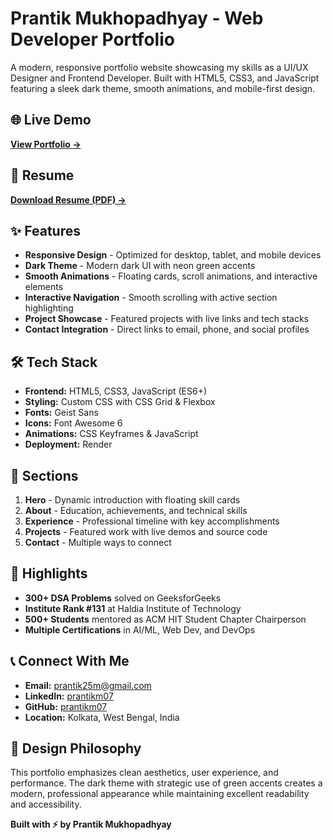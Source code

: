 # Prantik Mukhopadhyay - Web Developer Portfolio

A modern, responsive portfolio website showcasing my skills as a UI/UX Designer and Frontend Developer. Built with HTML5, CSS3, and JavaScript featuring a sleek dark theme, smooth animations, and mobile-first design.

## 🌐 Live Demo
[**View Portfolio →**](https://prmweb.onrender.com/)

## 📄 Resume
[**Download Resume (PDF) →**](https://drive.google.com/file/d/1LqhyXTIRmczYiQQyF1-WnJnZvqZz4BHg/view?usp=sharing)

## ✨ Features

- **Responsive Design** - Optimized for desktop, tablet, and mobile devices
- **Dark Theme** - Modern dark UI with neon green accents
- **Smooth Animations** - Floating cards, scroll animations, and interactive elements
- **Interactive Navigation** - Smooth scrolling with active section highlighting
- **Project Showcase** - Featured projects with live links and tech stacks
- **Contact Integration** - Direct links to email, phone, and social profiles

## 🛠️ Tech Stack

- **Frontend:** HTML5, CSS3, JavaScript (ES6+)
- **Styling:** Custom CSS with CSS Grid & Flexbox
- **Fonts:** Geist Sans
- **Icons:** Font Awesome 6
- **Animations:** CSS Keyframes & JavaScript
- **Deployment:** Render

## 📱 Sections

1. **Hero** - Dynamic introduction with floating skill cards
2. **About** - Education, achievements, and technical skills
3. **Experience** - Professional timeline with key accomplishments
4. **Projects** - Featured work with live demos and source code
5. **Contact** - Multiple ways to connect

## 🎯 Highlights

- **300+ DSA Problems** solved on GeeksforGeeks
- **Institute Rank #131** at Haldia Institute of Technology
- **500+ Students** mentored as ACM HIT Student Chapter Chairperson
- **Multiple Certifications** in AI/ML, Web Dev, and DevOps


## 📞 Connect With Me

- **Email:** prantik25m@gmail.com
- **LinkedIn:** [prantikm07](https://www.linkedin.com/in/prantikm07/)
- **GitHub:** [prantikm07](https://github.com/prantikm07)
- **Location:** Kolkata, West Bengal, India

## 🎨 Design Philosophy

This portfolio emphasizes clean aesthetics, user experience, and performance. The dark theme with strategic use of green accents creates a modern, professional appearance while maintaining excellent readability and accessibility.

**Built with ⚡ by Prantik Mukhopadhyay**
